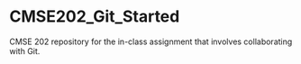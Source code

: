 # CMSE202_Git_Started
CMSE 202 repository for the in-class assignment that involves collaborating with Git.
